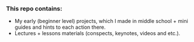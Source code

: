 ### This repo contains:
- My early (beginner level) projects, which I made in middle school + mini guides and hints to each action there.
- Lectures + lessons materials (conspects, keynotes, videos and etc.).
